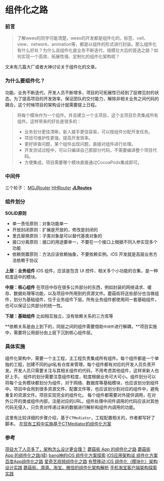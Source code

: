 # 组件化之路

### 前言

> 了解weex的同学可能清楚，weex的开发都是组件化的，标签、cell、view、network、animation等，都是以组件的形式进行封装。那么组件化有什么好处？为什么说组件化是业务不断迭代，规模壮大后的首选之路？如何实现一个高效、拓展性强、定制化的组件化架构呢？

文末有几篇大厂或者大神讨论关于组件化的文章。

### 为什么要组件化？

功能、业务不断迭代，开发人员不断增多，项目的可拓展性已经到了捉襟见肘的状态。为了提高项目的开发效率，保证团队的交付能力，解除非相关业务之间代码的耦合，这个时候项目的架构设计就需要提上日程。

> 将每个模块作为一个组件。并且建立一个主项目，这个主项目负责集成所有组件。这样带来的好处是很多的：
>
> * 业务划分更佳清晰，新人接手更佳容易，可以按组件分配开发任务。
> * 项目可维护性更强，提高开发效率。
> * 更好排查问题，某个组件出现问题，直接对组件进行处理。
> * 开发测试过程中，可以只编译自己那部分代码，不需要编译整个项目代码。
> * 方便集成，项目需要哪个模块直接通过CocoaPods集成即可。

### 中间件

三个轮子： [MGJRouter](https://github.com/meili/MGJRouter) [HHRouter](https://github.com/Huohua/HHRouter) [**JLRoutes**](https://github.com/joeldev/JLRoutes)

### 组件划分

**SOLID原则**

* 单一责任原则：对象功能单一
* 开放封闭原则：扩展是开放的，修改是封闭的
* 里氏替换原则：子类对象是可以替代基类对象的
* 接口分离原则：接口的用途要单一，不要在一个接口上根据不同入参实现多个功能
* 依赖倒置原则：方法应该依赖抽象，不要依赖实例。iOS 开发就是高层业务方法依赖于协议

**上层：业务组件** iOS 组件，应该是包含 UI 控件、相关多个小功能的合集，是一种粒度适中的模块。

**中层：核心组件** 在项目中存在很多公共部分的东西，例如封装的网络请求、缓存、数据处理等功能，以及项目中所用到的资源文件。蘑菇街将这些部分也当做组件，划分为基础组件，位于业务组件下层。所有业务组件都使用同一套基础组件，也可以保证公共部分的统一性。

**下层：基础组件** 比如相互独立，没有依赖关系的三方库等

**依赖关系是由上到下的，同层之间的组件需要借助`中间件`进行解耦，**项目实施中，需要将公用部分由上层下沉到核心组件层。

### 具体实施

组件化架构中，需要一个主工程，主工程负责集成所有组件。每个组件都是一个单独的工程，创建不同的git私有仓库来管理，每个组件都有对应的开发人员负责开发。开发人员只需要关注与其相关组件的代码，不用考虑其他组件，这样来新人也好上手。 组件的划分需要注意组件粒度，粒度根据业务可大可小。组件划分可以将每个业务模块都划分为组件，对于网络、数据库等基础模块，也应该划分到组件中。项目中会用到很多资源文件、配置文件等，也应该划分到对应的组件中，避免重复的资源文件。项目实现完全的组件化。 每个组件都需要对外提供调用，在对外公开的类或组件内部，注册对应的URL。组件处理中间件调用的代码应该对其他代码无侵入，只负责对传递过来的数据进行解析和组件内调用的功能。

这里有比较详细的步骤介绍，基于`CTMediator`，工程配置相关的，作者都写好了脚本。 [在现有工程中实施基于CTMediator的组件化方案](https://casatwy.com/modulization_in_action.html)

### 参考

[项目大了人员多了，架构怎么设计更合理？](https://time.geekbang.org/column/article/86522) [蘑菇街 App 的组件化之路](https://limboy.me/tech/2016/03/10/mgj-components.html) [蘑菇街 App 的组件化之路\(续\)](https://limboy.me/tech/2016/03/14/mgj-components-continued.html) [bang神的iOS 组件化方案探索](http://blog.cnbang.net/tech/3080/) [iOS应用架构谈 组件化方案](https://casatwy.com/iOS-Modulization.html) [百度App组件化之路](https://mp.weixin.qq.com/s/P-vREnrw4xGyhiugpzB-1Q) [爱奇艺视频组件化之路](https://mp.weixin.qq.com/s?__biz=MzI0MjczMjM2NA%3D%3D&mid=2247483846&idx=1&sn=be10e857dc4415d6adb4edbe5bf04152) [有赞移动 iOS 组件化（模块化）架构设计实践](https://mp.weixin.qq.com/s/V2odpnJudpBXTtG0R3jpuw) [蘑菇街、滴滴、淘宝、微信的组件化架构解析](https://mp.weixin.qq.com/s?src=11&timestamp=1563330240&ver=1733&signature=9MiDvs0*8Bspsas3EAKcLTZJrN08g1CyNpCQcoWZaMRakq35QTIibCsmzCN6ICQrK6JmkpFW3QuRC9HAZmSYqCheemroShRuDlgGMqk-eB1vQUKV060tihMbttmZlBFT&new=1) [手机淘宝客户端架构探索实践](https://yq.aliyun.com/articles/129)

